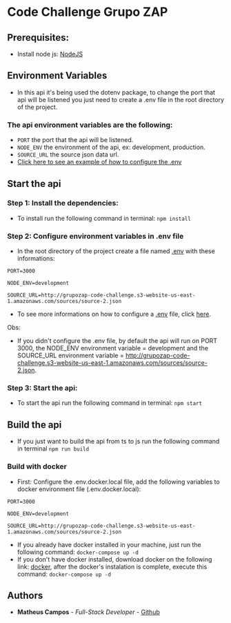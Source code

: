 # Code Challenge Grupo ZAP

## Prerequisites:

* Install node js: [NodeJS](https://nodejs.org/en/)

## Environment Variables

* In this api it's being used the dotenv package, to change the port that api will be listened you just need to create a .env file in the root directory of the project.

### The api environment variables are the following:

* `PORT` the port that the api will be listened.
* `NODE_ENV` the environment of the api, ex: development, production.
* `SOURCE_URL` the source json data url.
* [Click here to see an example of how to configure the .env](./.env.sample)

## Start the api

### Step 1: Install the dependencies:

* To install run the following command in terminal: `npm install`

### Step 2: Configure environment variables in .env file

* In the root directory of the project create a file named [.env](https://www.npmjs.com/package/dotenv) with these informations:

 `PORT=3000`

 `NODE_ENV=development`

 `SOURCE_URL=http://grupozap-code-challenge.s3-website-us-east-1.amazonaws.com/sources/source-2.json`

 * To see more informations on how to configure a [.env](https://www.npmjs.com/package/dotenv) file, click [here](https://www.npmjs.com/package/dotenv).

 Obs:

 - If you didn't configure the .env file, by default the api will run on PORT 3000, the NODE_ENV environment variable = development and the SOURCE_URL environment variable = http://grupozap-code-challenge.s3-website-us-east-1.amazonaws.com/sources/source-2.json.

### Step 3: Start the api:

*  To start the api run the following command in terminal: `npm start`

## Build the api

*  If you just want to build the api from ts to js run the following command in terminal `npm run build`

### Build with docker

* First: Configure the .env.docker.local file, add the following variables to docker environment file (.env.docker.local):

 `PORT=3000`

 `NODE_ENV=development`

 `SOURCE_URL=http://grupozap-code-challenge.s3-website-us-east-1.amazonaws.com/sources/source-2.json`

* If you already have docker installed in your machine, just run the following command: `docker-compose up -d`
* If you don't have docker installed, download docker on the following link: [docker](https://www.docker.com/products/docker-desktop), after the docker's instalation is complete, execute this command: `docker-compose up -d`

## Authors

* **Matheus Campos** - *Full-Stack Developer* - [Github](https://github.com/matcampos)
